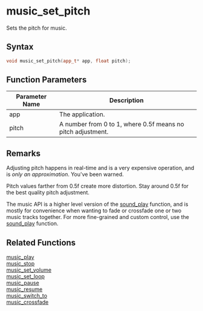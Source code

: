 # music_set_pitch

Sets the pitch for music.

## Syntax

```cpp
void music_set_pitch(app_t* app, float pitch);
```

## Function Parameters

Parameter Name | Description
--- | ---
app | The application.
pitch | A number from 0 to 1, where 0.5f means no pitch adjustment.

## Remarks

Adjusting pitch happens in real-time and is a very expensive operation, and is *only an approximation*. You've been warned.

Pitch values farther from 0.5f create more distortion. Stay around 0.5f for the best quality pitch adjustment.

The music API is a higher level version of the [sound_play](https://github.com/RandyGaul/cute_framework/blob/master/doc/audio/sound/sound_play.md) function, and is mostly for convenience when wanting to fade or crossfade one or two music tracks together. For more fine-grained and custom control, use the [sound_play](https://github.com/RandyGaul/cute_framework/blob/master/doc/audio/sound/sound_play.md) function.

## Related Functions

[music_play](https://github.com/RandyGaul/cute_framework/blob/master/doc/audio/music/music_play.md)  
[music_stop](https://github.com/RandyGaul/cute_framework/blob/master/doc/audio/music/music_stop.md)  
[music_set_volume](https://github.com/RandyGaul/cute_framework/blob/master/doc/audio/music/music_set_volume.md)  
[music_set_loop](https://github.com/RandyGaul/cute_framework/blob/master/doc/audio/music/music_set_loop.md)  
[music_pause](https://github.com/RandyGaul/cute_framework/blob/master/doc/audio/music/music_pause.md)  
[music_resume](https://github.com/RandyGaul/cute_framework/blob/master/doc/audio/music/music_resume.md)  
[music_switch_to](https://github.com/RandyGaul/cute_framework/blob/master/doc/audio/music/music_switch_to.md)  
[music_crossfade](https://github.com/RandyGaul/cute_framework/blob/master/doc/audio/music/music_crossfade.md)  
